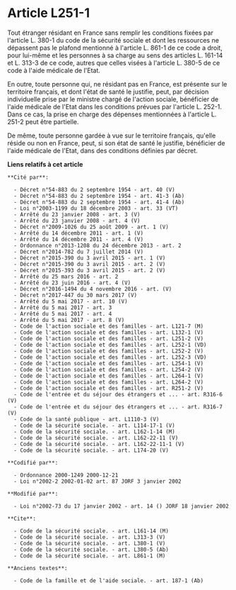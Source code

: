 # Article L251-1

Tout étranger résidant en France sans remplir les conditions fixées par l'article L. 380-1 du code de la sécurité sociale et
dont les ressources ne dépassent pas le plafond mentionné à l'article L. 861-1 de ce code a droit, pour lui-même et les
personnes à sa charge au sens des articles L. 161-14 et L. 313-3 de ce code, autres que celles visées à l'article L. 380-5 de
ce code à l'aide médicale de l'Etat.

En outre, toute personne qui, ne résidant pas en France, est présente sur le territoire français, et dont l'état de santé le
justifie, peut, par décision individuelle prise par le ministre chargé de l'action sociale, bénéficier de l'aide médicale de
l'Etat dans les conditions prévues par l'article L. 252-1. Dans ce cas, la prise en charge des dépenses mentionnées à
l'article L. 251-2 peut être partielle.

De même, toute personne gardée à vue sur le territoire français, qu'elle réside ou non en France, peut, si son état de santé
le justifie, bénéficier de l'aide médicale de l'Etat, dans des conditions définies par décret.

**Liens relatifs à cet article**

	**Cité par**:

	  - Décret n°54-883 du 2 septembre 1954 - art. 40 (V)
	  - Décret n°54-883 du 2 septembre 1954 - art. 41-3 (Ab)
	  - Décret n°54-883 du 2 septembre 1954 - art. 41-4 (Ab)
	  - Loi n°2003-1199 du 18 décembre 2003 - art. 33 (VT)
	  - Arrêté du 23 janvier 2008 - art. 3 (V)
	  - Arrêté du 23 janvier 2008 - art. 4 (V)
	  - Décret n°2009-1026 du 25 août 2009 - art. 1 (V)
	  - Arrêté du 14 décembre 2011 - art. 1 (V)
	  - Arrêté du 14 décembre 2011 - art. 4 (V)
	  - Ordonnance n°2013-1208 du 24 décembre 2013 - art. 2
	  - Décret n°2014-782 du 7 juillet 2014 (V)
	  - Décret n°2015-390 du 3 avril 2015 - art. 1 (V)
	  - Décret n°2015-390 du 3 avril 2015 - art. 2 (V)
	  - Décret n°2015-393 du 3 avril 2015 - art. 2 (V)
	  - Arrêté du 25 mars 2016 - art. 2
	  - Arrêté du 23 juin 2016 - art. 4 (V)
	  - Décret n°2016-1494 du 4 novembre 2016 - art. (V)
	  - Décret n°2017-447 du 30 mars 2017 (V)
	  - Arrêté du 5 mai 2017 - art. 10 (V)
	  - Arrêté du 5 mai 2017 - art. 3
	  - Arrêté du 5 mai 2017 - art. 4
	  - Arrêté du 5 mai 2017 - art. 8 (V)
	  - Code de l'action sociale et des familles - art. L121-7 (M)
	  - Code de l'action sociale et des familles - art. L132-1 (V)
	  - Code de l'action sociale et des familles - art. L251-2 (V)
	  - Code de l'action sociale et des familles - art. L252-1 (VD)
	  - Code de l'action sociale et des familles - art. L252-2 (V)
	  - Code de l'action sociale et des familles - art. L252-3 (VD)
	  - Code de l'action sociale et des familles - art. L254-1 (V)
	  - Code de l'action sociale et des familles - art. L254-2 (V)
	  - Code de l'action sociale et des familles - art. L264-1 (V)
	  - Code de l'action sociale et des familles - art. L264-2 (V)
	  - Code de l'action sociale et des familles - art. R251-2 (V)
	  - Code de l'entrée et du séjour des étrangers et ... - art. R316-6 (V)
	  - Code de l'entrée et du séjour des étrangers et ... - art. R316-7 (V)
	  - Code de la santé publique - art. L1110-3 (V)
	  - Code de la sécurité sociale. - art. L114-17-1 (V)
	  - Code de la sécurité sociale. - art. L162-1-14 (M)
	  - Code de la sécurité sociale. - art. L162-22-11 (V)
	  - Code de la sécurité sociale. - art. L162-22-11-1 (V)
	  - Code de la sécurité sociale. - art. L174-20 (V)

	**Codifié par**:

	  - Ordonnance 2000-1249 2000-12-21
	  - Loi n°2002-2 2002-01-02 art. 87 JORF 3 janvier 2002

	**Modifié par**:

	  - Loi n°2002-73 du 17 janvier 2002 - art. 14 () JORF 18 janvier 2002

	**Cite**:

	  - Code de la sécurité sociale. - art. L161-14 (M)
	  - Code de la sécurité sociale. - art. L313-3 (V)
	  - Code de la sécurité sociale. - art. L380-1 (V)
	  - Code de la sécurité sociale. - art. L380-5 (Ab)
	  - Code de la sécurité sociale. - art. L861-1 (M)

	**Anciens textes**:

	  - Code de la famille et de l'aide sociale. - art. 187-1 (Ab)
